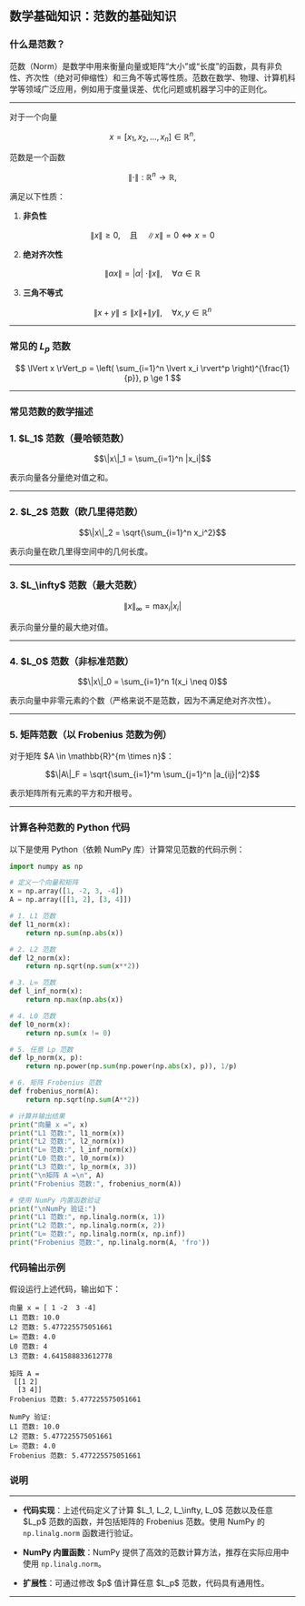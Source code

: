 ## 数学基础知识：范数的基础知识
### 什么是范数？

范数（Norm）是数学中用来衡量向量或矩阵“大小”或“长度”的函数，具有非负性、齐次性（绝对可伸缩性）和三角不等式等性质。范数在数学、物理、计算机科学等领域广泛应用，例如用于度量误差、优化问题或机器学习中的正则化。

---

对于一个向量

$$
x = [x_1, x_2, \ldots, x_n] \in \mathbb{R}^n,
$$

范数是一个函数

$$
\|\cdot\| : \mathbb{R}^n \to \mathbb{R},
$$

满足以下性质：


1. **非负性**

$$
\|x\| \geq 0, \quad \text{且} \quad \|x\| = 0 \iff x = 0
$$

2. **绝对齐次性**

$$
\|\alpha x\| = |\alpha| \ ⋅ \|x\|, \quad \forall \alpha \in \mathbb{R}
$$

3. **三角不等式**

$$
\|x + y\| \leq \|x\| + \|y\|, \quad \forall x, y \in \mathbb{R}^n
$$

---

### 常见的 $L_p$ 范数

$$
\lVert x \rVert_p = \left( \sum_{i=1}^n \lvert x_i \rvert^p \right)^{\frac{1}{p}}, p \ge 1
$$

---

### 常见范数的数学描述

### 1. \$L\_1\$ 范数（曼哈顿范数）

```math
\|x\|_1 = \sum_{i=1}^n |x_i|
```

表示向量各分量绝对值之和。

---

### 2. \$L\_2\$ 范数（欧几里得范数）

```math
\|x\|_2 = \sqrt{\sum_{i=1}^n x_i^2}
```

表示向量在欧几里得空间中的几何长度。

---

### 3. \$L\_\infty\$ 范数（最大范数）

```math
\|x\|_\infty = \max_i |x_i|
```

表示向量分量的最大绝对值。

---

### 4. \$L\_0\$ 范数（非标准范数）

```math
\|x\|_0 = \sum_{i=1}^n 1(x_i \neq 0)
```

表示向量中非零元素的个数（严格来说不是范数，因为不满足绝对齐次性）。

---

### 5. 矩阵范数（以 Frobenius 范数为例）

对于矩阵 \$A \in \mathbb{R}^{m \times n}\$：

```math
\|A\|_F = \sqrt{\sum_{i=1}^m \sum_{j=1}^n |a_{ij}|^2}
```

表示矩阵所有元素的平方和开根号。

---
### 计算各种范数的 Python 代码

以下是使用 Python（依赖 NumPy 库）计算常见范数的代码示例：

```python
import numpy as np

# 定义一个向量和矩阵
x = np.array([1, -2, 3, -4])
A = np.array([[1, 2], [3, 4]])

# 1. L1 范数
def l1_norm(x):
    return np.sum(np.abs(x))

# 2. L2 范数
def l2_norm(x):
    return np.sqrt(np.sum(x**2))

# 3. L∞ 范数
def l_inf_norm(x):
    return np.max(np.abs(x))

# 4. L0 范数
def l0_norm(x):
    return np.sum(x != 0)

# 5. 任意 Lp 范数
def lp_norm(x, p):
    return np.power(np.sum(np.power(np.abs(x), p)), 1/p)

# 6. 矩阵 Frobenius 范数
def frobenius_norm(A):
    return np.sqrt(np.sum(A**2))

# 计算并输出结果
print("向量 x =", x)
print("L1 范数:", l1_norm(x))
print("L2 范数:", l2_norm(x))
print("L∞ 范数:", l_inf_norm(x))
print("L0 范数:", l0_norm(x))
print("L3 范数:", lp_norm(x, 3))
print("\n矩阵 A =\n", A)
print("Frobenius 范数:", frobenius_norm(A))

# 使用 NumPy 内置函数验证
print("\nNumPy 验证:")
print("L1 范数:", np.linalg.norm(x, 1))
print("L2 范数:", np.linalg.norm(x, 2))
print("L∞ 范数:", np.linalg.norm(x, np.inf))
print("Frobenius 范数:", np.linalg.norm(A, 'fro'))
```

### 代码输出示例
假设运行上述代码，输出如下：
```
向量 x = [ 1 -2  3 -4]
L1 范数: 10.0
L2 范数: 5.477225575051661
L∞ 范数: 4.0
L0 范数: 4
L3 范数: 4.641588833612778

矩阵 A =
 [[1 2]
  [3 4]]
Frobenius 范数: 5.477225575051661

NumPy 验证:
L1 范数: 10.0
L2 范数: 5.477225575051661
L∞ 范数: 4.0
Frobenius 范数: 5.477225575051661
```

### 说明

---

* **代码实现**：上述代码定义了计算 \$L\_1, L\_2, L\_\infty, L\_0\$ 范数以及任意 \$L\_p\$ 范数的函数，并包括矩阵的 Frobenius 范数。使用 NumPy 的 `np.linalg.norm` 函数进行验证。

* **NumPy 内置函数**：NumPy 提供了高效的范数计算方法，推荐在实际应用中使用 `np.linalg.norm`。

* **扩展性**：可通过修改 \$p\$ 值计算任意 \$L\_p\$ 范数，代码具有通用性。

---
